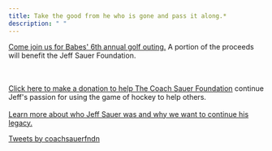 ```yaml
---
title: Take the good from he who is gone and pass it along.* 
description: " " 
---
```


<article class="cf">
    <div class="fl w-100 w-50-ns tl">

<a href="events/babes-6th-annual-golf-outing">Come join us for Babes' 6th annual golf outing.</a> A portion 
of the proceeds will benefit the Jeff Sauer Foundation.

<br> <br> 
<a href="http://coachsauer.gesture.com">Click here to make a donation to help The 
Coach Sauer Foundation</a> continue Jeff's passion for using the game of hockey 
to help others.
<br><br>
<a href="about/js_bio/">Learn more about who Jeff Sauer was and why we want to continue his legacy.</a>

   </div>

   <div class="fr w-100 w-40-ns">

<a class="twitter-timeline" data-height="600" href="https://twitter.com/coachsauerfndn?ref_src=twsrc%5Etfw">Tweets by coachsauerfndn</a> <script async src="https://platform.twitter.com/widgets.js" charset="utf-8"></script>

   </div>
</article>